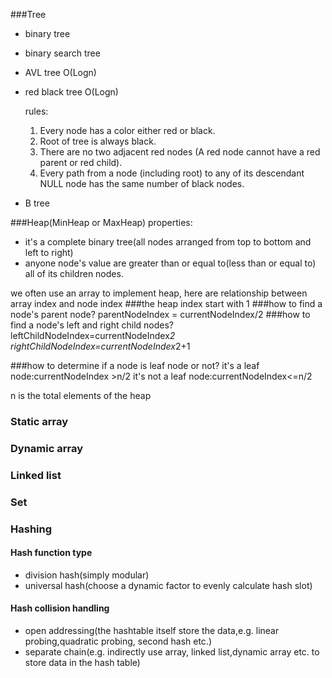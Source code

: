 ###Tree
* binary tree
* binary search tree
* AVL tree O(Logn)
* red black tree O(Logn)
    
    rules:
    1) Every node has a color either red or black.
    2) Root of tree is always black.
    3) There are no two adjacent red nodes (A red node cannot have a red parent or red child).
    4) Every path from a node (including root) to any of its descendant NULL node has the same number of black nodes.
* B tree


###Heap(MinHeap or MaxHeap)
properties:
- it's a complete binary tree(all nodes arranged from top to bottom and left to right)
- anyone node's value are greater than or equal to(less than or equal to) all of its children nodes.

we often use an array to implement heap, here are relationship between array index and node index
###the heap index start with 1
###how to find a node's parent node?
 parentNodeIndex = currentNodeIndex/2 
###how to find a node's left and right child nodes?
leftChildNodeIndex=currentNodeIndex*2
rightChildNodeIndex=currentNodeIndex*2+1

###how to determine if a node is leaf node or not?
it's a leaf node:currentNodeIndex >n/2
it's not a leaf node:currentNodeIndex<=n/2

n is the total elements of the heap
### Static array
### Dynamic array
### Linked list
### Set
### Hashing
#### Hash function type
- division hash(simply modular)
- universal hash(choose a dynamic factor to evenly calculate hash slot)
#### Hash collision handling
- open addressing(the hashtable itself store the data,e.g. linear probing,quadratic probing, second hash etc.)
- separate chain(e.g. indirectly use array, linked list,dynamic array etc. to store data in the hash table)
